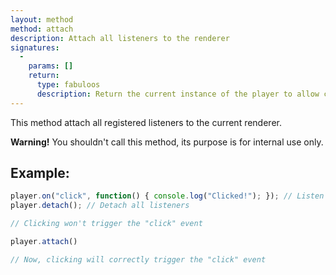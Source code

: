 ```yaml
---
layout: method
method: attach
description: Attach all listeners to the renderer
signatures:
  -
    params: []
    return:
      type: fabuloos
      description: Return the current instance of the player to allow chaining
---
```


This method attach all registered listeners to the current renderer.

<div class="alert">
	<strong>Warning!</strong> You shouldn't call this method, its purpose is for internal use only.
</div>

## Example:
```js
player.on("click", function() { console.log("Clicked!"); }); // Listen for the "click" event
player.detach(); // Detach all listeners

// Clicking won't trigger the "click" event

player.attach()

// Now, clicking will correctly trigger the "click" event
```